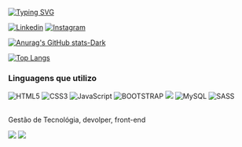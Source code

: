 
[![Typing SVG](https://readme-typing-svg.demolab.com/?lines=Olá+Eu+sou+João+Daniel;Devolper,+Web+Designer,+Front-End)](https://git.io/typing-svg)


[![Linkedin](https://img.shields.io/badge/LinkedIn-0077B5?style=for-the-badge&logo=linkedin&logoColor=white)](https://www.linkedin.com/in/jo%C3%A3o-daniel-santos-dias-68a9087a/)
[![Instagram](https://img.shields.io/badge/Instagram-E4405F?style=for-the-badge&logo=instagram&logoColor=white)](https://www.instagram.com/joao.daniel.jdsd/)<br>

[![Anurag's GitHub stats-Dark](https://github-readme-stats.vercel.app/api?username=joaodanielsd&show_icons=true&theme=dark#gh-dark-mode-only)](https://github.com/anuraghazra/github-readme-stats#gh-dark-mode-only)

[![Top Langs](https://github-readme-stats.vercel.app/api/top-langs/?username=joaodanielsd&layout=compact)](https://github.com/anuraghazra/github-readme-stats)

### Linguagens que utilizo

<div style="display: inline_block">
<img style="align: center;" src="https://img.shields.io/badge/HTML5-E34F26?style=for-the-badge&logo=html5&logoColor=white" alt="HTML5"/>
<img style="align: center;" src="https://img.shields.io/badge/CSS3-1572B6?style=for-the-badge&logo=css3&logoColor=white" alt="CSS3"/>
<img style="align: center;" src="https://img.shields.io/badge/JavaScript-F7DF1E?style=for-the-badge&logo=javascript&logoColor=black" alt="JavaScript"/>
 <img style="align: center;" src="https://img.shields.io/badge/Bootstrap-563D7C?style=for-the-badge&logo=bootstrap&logoColor=white" alt="BOOTSTRAP"/>
<img style="align: center;" src="https://img.shields.io/badge/php-%23777BB4.svg?style=for-the-badge&logo=php&logoColor=white" alt:"PHP" />
<img style="align: center;" src="https://img.shields.io/badge/mysql-%2300f.svg?style=for-the-badge&logo=mysql&logoColor=white" alt="MySQL" />
<img style:"align: center;" src="https://img.shields.io/badge/Sass-CC6699?style=for-the-badge&logo=sass&logoColor=white" alt="SASS" />

</div>
<br>
<p>Gestão de Tecnológia, devolper, front-end</p>

![](https://github-profile-summary-cards.vercel.app/api/cards/stats?username=joaodanielsd&theme=github_dark) 
![](https://komarev.com/ghpvc/?username=joaodanielsd)


 
 
